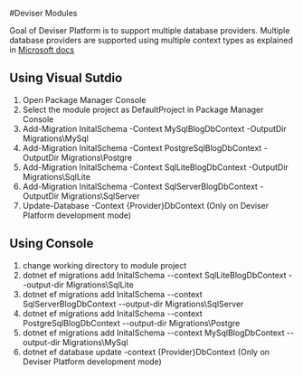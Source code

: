 ﻿#Deviser Modules

Goal of Deviser Platform is to support multiple database providers. Multiple database providers are supported using multiple context types as explained in [Microsoft docs](https://docs.microsoft.com/en-us/ef/core/managing-schemas/migrations/providers?tabs=dotnet-core-cli#using-multiple-context-types)

## Using Visual Sutdio
1. Open Package Manager Console
2. Select the module project as DefaultProject in Package Manager Console
3. Add-Migration InitalSchema -Context MySqlBlogDbContext -OutputDir Migrations\MySql
4. Add-Migration InitalSchema -Context PostgreSqlBlogDbContext -OutputDir Migrations\Postgre
5. Add-Migration InitalSchema -Context SqlLiteBlogDbContext -OutputDir Migrations\SqlLite
6. Add-Migration InitalSchema -Context SqlServerBlogDbContext -OutputDir Migrations\SqlServer
7. Update-Database -Context {Provider}DbContext (Only on Deviser Platform development mode)

## Using Console
1. change working directory to module project
2. dotnet ef migrations add InitalSchema --context SqlLiteBlogDbContext --output-dir Migrations\SqlLite
3. dotnet ef migrations add InitalSchema --context SqlServerBlogDbContext --output-dir Migrations\SqlServer
4. dotnet ef migrations add InitalSchema --context PostgreSqlBlogDbContext --output-dir Migrations\Postgre
5. dotnet ef migrations add InitalSchema --context MySqlBlogDbContext --output-dir Migrations\MySql
4. dotnet ef database update -context {Provider}DbContext (Only on Deviser Platform development mode)